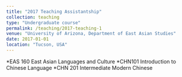 ```yaml
---
title: "2017 Teaching Assistantship"
collection: teaching
type: "Undergraduate course"
permalink: /teaching/2017-teaching-1
venue: "University of Arizona, Department of East Asian Studies"
date: 2017-01-01
location: "Tucson, USA"
---
```


*EAS 160 East Asian Languages and Culture
*CHN101 Introduction to Chinese Language
*CHN 201 Intermediate Modern Chinese
